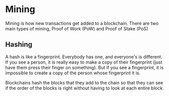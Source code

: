 # Mining
Mining is how new transactions get added to a blockchain. There are two main types of mining, Proof of Work (PoW) and Proof of Stake (PoS)

## Hashing
A hash is like a fingerprint. Everybody has one, and everyone's is different. If you see a person, it is really easy to make a copy of their fingerprint (just have them press their finger on something). But if you see a fingerprint, it is impossible to create a copy of the person whose fingerprint it is. 

Blockchains hash the blocks that they add to the chain so that they can see if the order of the blocks is right without having to look at each entire block.
